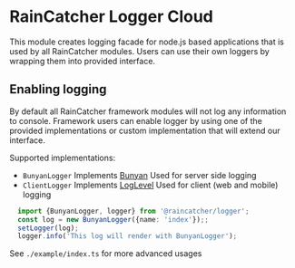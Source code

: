 # RainCatcher Logger Cloud

This module creates logging facade for node.js based applications that
is used by all RainCatcher modules. Users can use their own loggers by
wrapping them into provided interface.

## Enabling logging

By default all RainCatcher framework modules will not log any information to console.
Framework users can enable logger by using one of the provided implementations or
custom implementation that will extend our interface.

Supported implementations:
- `BunyanLogger`
Implements [Bunyan](https://www.npmjs.com/package/bunyan)
Used for server side logging
- `ClientLogger`
Implements [LogLevel](https://github.com/pimterry/loglevel)
Used for client (web and mobile) logging

```typescript
  import {BunyanLogger, logger} from '@raincatcher/logger';
  const log = new BunyanLogger({name: 'index'});;
  setLogger(log);
  logger.info('This log will render with BunyanLogger');

```

See `./example/index.ts` for more advanced usages





